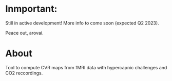 # Inmportant:

Still in active development!
More info to come soon (expected Q2 2023).

Peace out,
arovai.

# About

Tool to compute CVR maps from fMRI data with hypercapnic challenges and CO2 reccordings.
